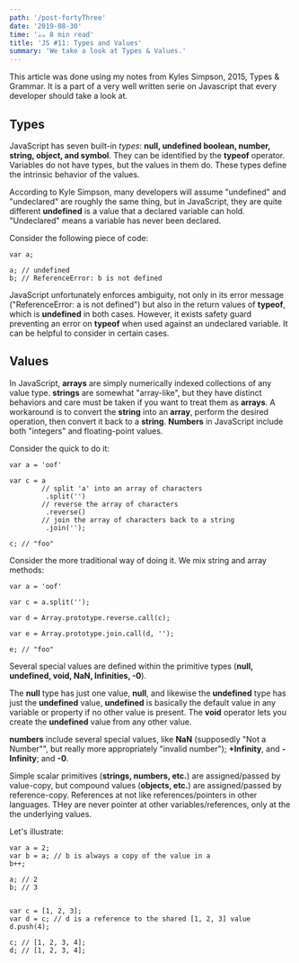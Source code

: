 ```yaml
---
path: '/post-fortyThree'
date: '2019-08-30'
time: '☕️☕️ 8 min read'
title: 'JS #11: Types and Values'
summary: 'We take a look at Types & Values.'
---
```


This article was done using my notes from Kyles Simpson, 2015, Types & Grammar. It is a part of a very well written serie on Javascript that every developer should take a look at.

## Types

JavaScript has seven built-in _types_: **null, undefined boolean, number, string, object, and symbol**. They can be identified by the **typeof** operator. Variables do not have types, but the values in them do. These types define the intrinsic behavior of the values.

According to Kyle Simpson, many developers will assume "undefined" and "undeclared" are roughly the same thing, but in JavaScript, they are quite different **undefined** is a value that a declared variable can hold. "Undeclared" means a variable has never been declared.

Consider the following piece of code:

```
var a;

a; // undefined
b; // ReferenceError: b is not defined
```

JavaScript unfortunately enforces ambiguity, not only in its error message ("ReferenceError: a is not defined") but also in the return values of **typeof**, which is **undefined** in both cases. However, it exists safety guard preventing an error on **typeof** when used against an undeclared variable. It can be helpful to consider in certain cases.

## Values

In JavaScript, **arrays** are simply numerically indexed collections of any value type. **strings** are somewhat "array-like", but they have distinct behaviors and care must be taken if you want to treat them as **arrays**. A workaround is to convert the **string** into an **array**, perform the desired operation, then convert it back to a **string**. **Numbers** in JavaScript include both "integers" and floating-point values.

Consider the quick to do it:

```
var a = 'oof'

var c = a
        // split 'a' into an array of characters
         .split('')
        // reverse the array of characters
         .reverse()
        // join the array of characters back to a string
         .join('');

c; // "foo"

```

Consider the more traditional way of doing it. We mix string and array methods:

```
var a = 'oof'

var c = a.split('');

var d = Array.prototype.reverse.call(c);

var e = Array.prototype.join.call(d, '');

e; // "foo"

```

Several special values are defined within the primitive types (**null, undefined, void, NaN, Infinities, -0**).

The **null** type has just one value, **null**, and likewise the **undefined** type has just the **undefined** value, **undefined** is basically the default value in any variable or property if no other value is present. The **void** operator lets you create the **undefined** value from any other value.

**numbers** include several special values, like **NaN** (supposedly "Not a Number"", but really more appropriately "invalid number"); **+Infinity**, and **-Infinity**; and **-0**.

Simple scalar primitives (**strings, numbers, etc.**) are assigned/passed by value-copy, but compound values (**objects, etc.**) are assigned/passed by reference-copy. References at not like references/pointers in other languages. THey are never pointer at other variables/references, only at the the underlying values.

Let's illustrate:

```
var a = 2;
var b = a; // b is always a copy of the value in a
b++;

a; // 2
b; // 3


var c = [1, 2, 3];
var d = c; // d is a reference to the shared [1, 2, 3] value
d.push(4);

c; // [1, 2, 3, 4];
d; // [1, 2, 3, 4];

```
